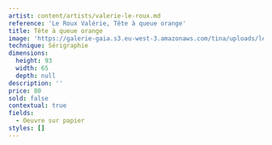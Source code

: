 ```yaml
---
artist: content/artists/valerie-le-roux.md
reference: 'Le Roux Valérie, Tête à queue orange'
title: Tête à queue orange
image: 'https://galerie-gaia.s3.eu-west-3.amazonaws.com/tina/uploads/le-roux-valerie/864.jpg'
technique: Sérigraphie
dimensions:
  height: 93
  width: 65
  depth: null
description: ''
price: 80
sold: false
contextual: true
fields:
  - Oeuvre sur papier
styles: []
---
```


